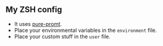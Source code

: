 ## My ZSH config

* It uses [pure-promt](https://github.com/sindresorhus/pure).
* Place your environmental variables in the `environment` file.
* Place your custom stuff in the `user` file.
